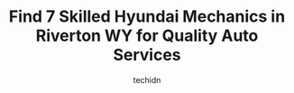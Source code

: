 ---
layout: ampstory
image: https://images.unsplash.com/photo-1612872808082-769cfb59b67d?ixlib=rb-4.0.3&ixid=MnwxMjA3fDB8MHxwaG90by1wYWdlfHx8fGVufDB8fHx8&auto=format&fit=crop&w=640&h=853&q=80
author: techidn
featured: false
description: When it comes to maintaining and repairing your vehicle in Riverton WY, USA, you deserve nothing but the best. Thats why the 7 best Hyundai Mechanic in the area are here to offer their expe
title: Find 7 Skilled Hyundai Mechanics in Riverton WY for Quality Auto Services
cover:
   title: Find 7 Skilled Hyundai Mechanics in Riverton WY for Quality Auto Services
   subtitle: Rickpate
   background: https://images.unsplash.com/photo-1612872808082-769cfb59b67d?ixlib=rb-4.0.3&ixid=MnwxMjA3fDB8MHxwaG90by1wYWdlfHx8fGVufDB8fHx8&auto=format&fit=crop&w=640&h=853&q=80

pages: 
 - layout: thirds
   top: <h1>#1 Extra Care Auto Repair</h1>
   bottom: "<p>Great experience!  They really went the extra mile to have services complete before a trip, even when a part didnt come as planned.</p>"
   background: https://www.knot35.com/toplist/wp-content/uploads/2023/06/best-hyundai-mechanic-1-in-riverton-wy-1685840736.jpeg
   backgroundblur: true
 - layout: thirds
   top: <h1>#2 RTO Hilltop Point S</h1>
   bottom: "<p>912 W Main St, Riverton, WY 82501, United States</p>"
   background: https://www.knot35.com/toplist/wp-content/uploads/2023/06/best-hyundai-mechanic-2-in-riverton-wy-1685840737.jpeg
   cta:
      link: https://www.knot35.com/toplist/find-7-skilled-hyundai-mechanics-in-riverton-wy-for-quality-auto-services/
      text: Find 7 Skilled Hyundai Mechanics in Riverton WY for Quality Auto Services
 - layout: thirds
   top: <h1>#3 Fix It Right Auto and Truck Repair</h1>
   bottom: "<p>660 W Monroe Ave, Riverton, WY 82501, United States</p>"
   background: https://www.knot35.com/toplist/wp-content/uploads/2023/06/best-hyundai-mechanic-3-in-riverton-wy-1685840737.jpeg
   cta:
      link: https://www.knot35.com/toplist/find-7-skilled-hyundai-mechanics-in-riverton-wy-for-quality-auto-services/
      text: Find 7 Skilled Hyundai Mechanics in Riverton WY for Quality Auto Services
 - layout: thirds
   top: <h1>#4 Top of the Hill Auto Repair</h1>
   bottom: "<p>396 S 4th St W, Riverton, WY 82501, United States</p>"
   background: https://images.unsplash.com/photo-1531169509526-f8f1fdaa4a67?ixlib=rb-4.0.3&ixid=MnwxMjA3fDB8MHxwaG90by1wYWdlfHx8fGVufDB8fHx8&auto=format&fit=crop&w=640&h=853&q=80
   cta:
      link: https://www.knot35.com/toplist/find-7-skilled-hyundai-mechanics-in-riverton-wy-for-quality-auto-services/
      text: Find 7 Skilled Hyundai Mechanics in Riverton WY for Quality Auto Services
 - layout: thirds
   top: <h1>#5 Hague Auto Body</h1>
   bottom: "<p>1285 Pure Gas Rd, Riverton, WY 82501, United States</p>"
   background: https://images.unsplash.com/photo-1489694553447-4c9339da310d?ixlib=rb-4.0.3&ixid=MnwxMjA3fDB8MHxwaG90by1wYWdlfHx8fGVufDB8fHx8&auto=format&fit=crop&w=640&h=853&q=80
   cta:
      link: https://www.knot35.com/toplist/find-7-skilled-hyundai-mechanics-in-riverton-wy-for-quality-auto-services/
      text: Find 7 Skilled Hyundai Mechanics in Riverton WY for Quality Auto Services
 - layout: thirds
   top: <h1>#6 Bobs Auto & Equipment Repair</h1>
   bottom: "<p>800 E Monroe Ave, Riverton, WY 82501, United States</p>"
   background: https://images.unsplash.com/photo-1608411404720-c8f0417bcdba?ixlib=rb-4.0.3&ixid=MnwxMjA3fDB8MHxwaG90by1wYWdlfHx8fGVufDB8fHx8&auto=format&fit=crop&w=640&h=853&q=80
   cta:
      link: https://www.knot35.com/toplist/find-7-skilled-hyundai-mechanics-in-riverton-wy-for-quality-auto-services/
      text: Find 7 Skilled Hyundai Mechanics in Riverton WY for Quality Auto Services
 - layout: thirds
   top: <h1>#7 Wind River Auto and Diesel</h1>
   bottom: "<p>98 2 Valley Rd, Riverton, WY 82501, United States</p>"
   background: https://images.unsplash.com/photo-1489648022186-8f49310909a0?ixlib=rb-4.0.3&ixid=MnwxMjA3fDB8MHxwaG90by1wYWdlfHx8fGVufDB8fHx8&auto=format&fit=crop&w=640&h=853&q=80
   cta:
      link: https://www.knot35.com/toplist/find-7-skilled-hyundai-mechanics-in-riverton-wy-for-quality-auto-services/
      text: Find 7 Skilled Hyundai Mechanics in Riverton WY for Quality Auto Services
 - layout: thirds
   middle: Continue reading...
   background: https://images.unsplash.com/photo-1536745287225-21d689278fd1?ixlib=rb-4.0.3&ixid=MnwxMjA3fDB8MHxwaG90by1wYWdlfHx8fGVufDB8fHx8&auto=format&fit=crop&w=640&h=853&q=80
   cta:
      link: https://www.knot35.com/toplist/find-7-skilled-hyundai-mechanics-in-riverton-wy-for-quality-auto-services/
      text: Find 7 Skilled Hyundai Mechanics in Riverton WY for Quality Auto Services
      
---